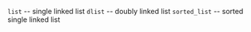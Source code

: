 `list`  -- single linked list
`dlist` -- doubly linked list
`sorted_list` -- sorted single linked list 

